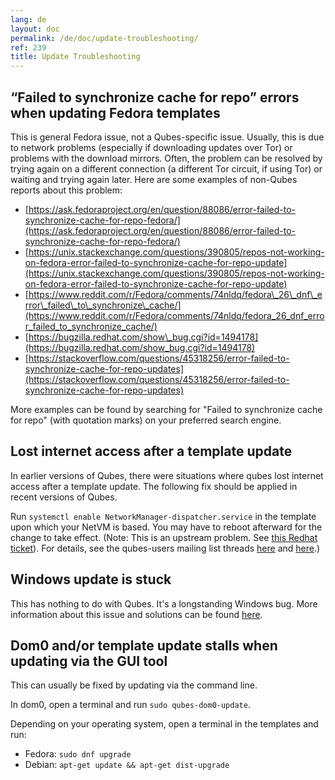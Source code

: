```yaml
---
lang: de
layout: doc
permalink: /de/doc/update-troubleshooting/
ref: 239
title: Update Troubleshooting
---
```


## “Failed to synchronize cache for repo” errors when updating Fedora templates
<a id="failed-to-synchronize-cache-for-repo-errors-when-updating-fedora-templates"></a>

This is general Fedora issue, not a Qubes-specific issue.
Usually, this is due to network problems (especially if downloading updates over Tor) or problems with the download mirrors.
Often, the problem can be resolved by trying again on a different connection (a different Tor circuit, if using Tor) or waiting and trying again later.
Here are some examples of non-Qubes reports about this problem:

- [https://ask.fedoraproject.org/en/question/88086/error-failed-to-synchronize-cache-for-repo-fedora/](https://ask.fedoraproject.org/en/question/88086/error-failed-to-synchronize-cache-for-repo-fedora/)
- [https://unix.stackexchange.com/questions/390805/repos-not-working-on-fedora-error-failed-to-synchronize-cache-for-repo-update](https://unix.stackexchange.com/questions/390805/repos-not-working-on-fedora-error-failed-to-synchronize-cache-for-repo-update)
- [https://www.reddit.com/r/Fedora/comments/74nldq/fedora\_26\_dnf\_error\_failed\_to\_synchronize\_cache/](https://www.reddit.com/r/Fedora/comments/74nldq/fedora_26_dnf_error_failed_to_synchronize_cache/)
- [https://bugzilla.redhat.com/show\_bug.cgi?id=1494178](https://bugzilla.redhat.com/show_bug.cgi?id=1494178)
- [https://stackoverflow.com/questions/45318256/error-failed-to-synchronize-cache-for-repo-updates](https://stackoverflow.com/questions/45318256/error-failed-to-synchronize-cache-for-repo-updates)

More examples can be found by searching for "Failed to synchronize cache for repo" (with quotation marks) on your preferred search engine.

## Lost internet access after a template update
<a id="lost-internet-access-after-a-template-update"></a>

In earlier versions of Qubes, there were situations where qubes lost internet access after a template update. The following fix should be applied in recent versions of Qubes.

Run `systemctl enable NetworkManager-dispatcher.service` in the template upon which your NetVM is based.
You may have to reboot afterward for the change to take effect.
(Note: This is an upstream problem. See [this Redhat ticket](https://bugzilla.redhat.com/show_bug.cgi?id=974811)).
For details, see the qubes-users mailing list threads [here](https://groups.google.com/d/topic/qubes-users/xPLGsAJiDW4/discussion) and [here](https://groups.google.com/d/topic/qubes-users/uN9G8hjKrGI/discussion).)

## Windows update is stuck
<a id="windows-update-is-stuck"></a>

This has nothing to do with Qubes.
It's a longstanding Windows bug.
More information about this issue and solutions can be found [here](https://superuser.com/questions/951960/windows-7-sp1-windows-update-stuck-checking-for-updates).

## Dom0 and/or template update stalls when updating via the GUI tool
<a id="dom0-andor-template-update-stalls-when-updating-via-the-gui-tool"></a>

This can usually be fixed by updating via the command line.

In dom0, open a terminal and run `sudo qubes-dom0-update`.

Depending on your operating system, open a terminal in the templates and run:
* Fedora: `sudo dnf upgrade`
* Debian: `apt-get update && apt-get dist-upgrade`